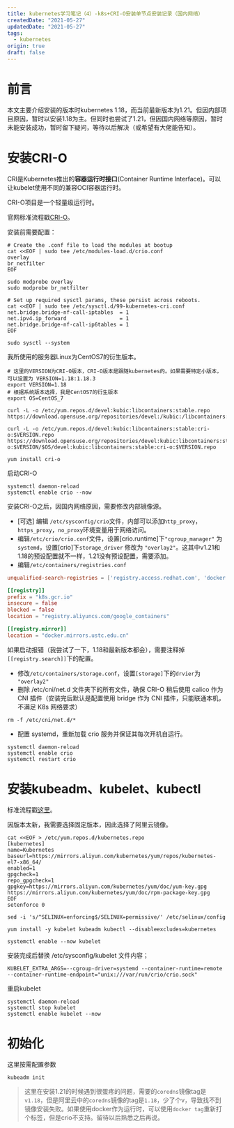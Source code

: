 ```yaml
---
title: kubernetes学习笔记（4）-k8s+CRI-O安装单节点安装记录（国内网络）
createdDate: "2021-05-27"
updatedDate: "2021-05-27"
tags:
  - kubernetes
origin: true
draft: false
---
```


# 前言

本文主要介绍安装的版本时kubernetes 1.18，而当前最新版本为1.21。但因内部项目原因，暂时以安装1.18为主。但同时也尝试了1.21，但因国内网络等原因，暂时未能安装成功，暂时留下疑问，等待以后解决（或希望有大佬能告知）。

# 安装CRI-O

CRI是Kubernetes推出的**容器运行时接口**(Container Runtime Interface)。可以让kubelet使用不同的兼容OCI容器运行时。

CRI-O项目是一个轻量级运行时。

官网标准流程戳[CRI-O](https://kubernetes.io/docs/setup/production-environment/container-runtimes/#cri-o)。

安装前需要配置：
```shell
# Create the .conf file to load the modules at bootup
cat <<EOF | sudo tee /etc/modules-load.d/crio.conf
overlay
br_netfilter
EOF

sudo modprobe overlay
sudo modprobe br_netfilter

# Set up required sysctl params, these persist across reboots.
cat <<EOF | sudo tee /etc/sysctl.d/99-kubernetes-cri.conf
net.bridge.bridge-nf-call-iptables  = 1
net.ipv4.ip_forward                 = 1
net.bridge.bridge-nf-call-ip6tables = 1
EOF

sudo sysctl --system
```
我所使用的服务器Linux为CentOS7的衍生版本。

```shell
# 这里的VERSION为CRI-O版本，CRI-O版本是跟随kubernetes的。如果需要特定小版本，可以设置为 VERSION=1.18:1.18.3
export VERSION=1.18
# 根据系统版本选择，我是CentOS7的衍生版本
export OS=CentOS_7

curl -L -o /etc/yum.repos.d/devel:kubic:libcontainers:stable.repo https://download.opensuse.org/repositories/devel:/kubic:/libcontainers:/stable/$OS/devel:kubic:libcontainers:stable.repo

curl -L -o /etc/yum.repos.d/devel:kubic:libcontainers:stable:cri-o:$VERSION.repo https://download.opensuse.org/repositories/devel:kubic:libcontainers:stable:cri-o:$VERSION/$OS/devel:kubic:libcontainers:stable:cri-o:$VERSION.repo

yum install cri-o
```

启动CRI-O

```shell
systemctl daemon-reload
systemctl enable crio --now
```

安装CRI-O之后，因国内网络原因，需要修改内部镜像源。

* \[可选\] 编辑 `/etc/sysconfig/crio`文件，内部可以添加`http_proxy`，`https_proxy`，`no_proxy`环境变量用于网络访问。
* 编辑`/etc/crio/crio.conf`文件，设置[crio.runtime]下`"cgroup_manager"` 为 `systemd`，设置[crio]下`storage_driver` 修改为 `"overlay2"`。这其中v1.21和1.18的预设配置就不一样，1.21没有预设配置，需要添加。
* 编辑`/etc/containers/registries.conf`
```toml
unqualified-search-registries = ['registry.access.redhat.com', 'docker.io', 'registry.fedoraproject.org', 'quay.io', 'registry.centos.org']

[[registry]]
prefix = "k8s.gcr.io"
insecure = false
blocked = false
location = "registry.aliyuncs.com/google_containers"

[[registry.mirror]]
location = "docker.mirrors.ustc.edu.cn"
```
如果启动报错（我尝试了一下，1.18和最新版本都会），需要注释掉`[[registry.search]]`下的配置。
* 修改`/etc/containers/storage.conf`，设置`[storage]`下的`drvier`为 `"overlay2"`
* 删除 /etc/cni/net.d 文件夹下的所有文件，确保 CRI-O 稍后使用 calico 作为 CNI 插件（安装完后默认是配置使用 bridge 作为 CNI 插件，只能联通本机，不满足 K8s 网络要求）
```shell
rm -f /etc/cni/net.d/*
```
* 配置 systemd，重新加载 crio 服务并保证其每次开机自运行。
```shell
systemctl daemon-reload
systemctl enable crio
systemctl restart crio
```

# 安装kubeadm、kubelet、kubectl

标准流程戳[这里](https://kubernetes.io/docs/setup/production-environment/tools/kubeadm/install-kubeadm/#installing-kubeadm-kubelet-and-kubectl)。

因版本太新，我需要选择固定版本，因此选择了阿里云镜像。

```shell
cat <<EOF > /etc/yum.repos.d/kubernetes.repo
[kubernetes]
name=Kubernetes
baseurl=https://mirrors.aliyun.com/kubernetes/yum/repos/kubernetes-el7-x86_64/
enabled=1
gpgcheck=1
repo_gpgcheck=1
gpgkey=https://mirrors.aliyun.com/kubernetes/yum/doc/yum-key.gpg https://mirrors.aliyun.com/kubernetes/yum/doc/rpm-package-key.gpg
EOF
setenforce 0

sed -i 's/^SELINUX=enforcing$/SELINUX=permissive/' /etc/selinux/config

yum install -y kubelet kubeadm kubectl --disableexcludes=kubernetes

systemctl enable --now kubelet
```

安装完成后替换 /etc/sysconfig/kubelet 文件内容；

```shell
KUBELET_EXTRA_ARGS=--cgroup-driver=systemd --container-runtime=remote --container-runtime-endpoint="unix:///var/run/crio/crio.sock"
```
重启kubelet
```shell
systemctl daemon-reload
systemctl stop kubelet
systemctl enable kubelet --now
```

# 初始化

这里按需配置参数
```
kubeadm init
```

> 这里在安装1.21的时候遇到很蛋疼的问题，需要的`coredns`镜像tag是`v1.18`，但是阿里云中的`coredns`镜像的tag是`1.18`，少了个v，导致找不到镜像安装失败。如果使用docker作为运行时，可以使用`docker tag`重新打个标签，但是crio不支持。留待以后熟悉之后再说。